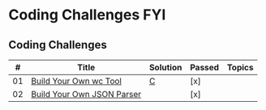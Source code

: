 # Coding Challenges FYI

## Coding Challenges

| # | Title | Solution |   Passed   |   Topics   |
|---| ----- | -------- | ---------- | ---------- |
|01|[Build Your Own wc Tool](https://codingchallenges.fyi/challenges/challenge-wc/)| [C](./01-wc-tool/ccwc.c)| [x] | |
|02|[Build Your Own JSON Parser](https://codingchallenges.fyi/challenges/challenge-json-parser/)| | [x] | |